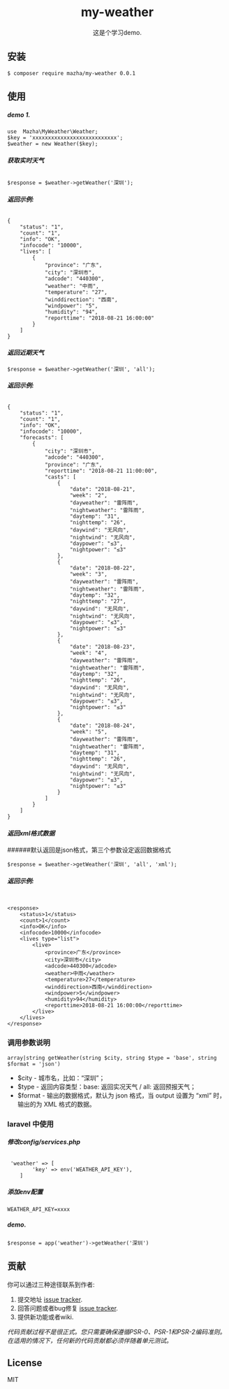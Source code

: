 <h1 align="center"> my-weather </h1>

<p align="center">这是个学习demo.</p>


## 安装

```shell
$ composer require mazha/my-weather 0.0.1
```

## 使用

##### demo 1.
```
use  Mazha\MyWeather\Weather;
$key = 'xxxxxxxxxxxxxxxxxxxxxxxxxxx';
$weather = new Weather($key);
```
#### ***获取实时天气***
```

$response = $weather->getWeather('深圳');
```
###### **返回示例:**
```$xslt
{
    "status": "1",
    "count": "1",
    "info": "OK",
    "infocode": "10000",
    "lives": [
        {
            "province": "广东",
            "city": "深圳市",
            "adcode": "440300",
            "weather": "中雨",
            "temperature": "27",
            "winddirection": "西南",
            "windpower": "5",
            "humidity": "94",
            "reporttime": "2018-08-21 16:00:00"
        }
    ]
}
```
#### ***返回近期天气***

```$xslt
$response = $weather->getWeather('深圳', 'all');
```
###### **返回示例:**
```$xslt
{
    "status": "1", 
    "count": "1", 
    "info": "OK", 
    "infocode": "10000", 
    "forecasts": [
        {
            "city": "深圳市", 
            "adcode": "440300", 
            "province": "广东", 
            "reporttime": "2018-08-21 11:00:00", 
            "casts": [
                {
                    "date": "2018-08-21", 
                    "week": "2", 
                    "dayweather": "雷阵雨", 
                    "nightweather": "雷阵雨", 
                    "daytemp": "31", 
                    "nighttemp": "26", 
                    "daywind": "无风向", 
                    "nightwind": "无风向", 
                    "daypower": "≤3", 
                    "nightpower": "≤3"
                }, 
                {
                    "date": "2018-08-22", 
                    "week": "3", 
                    "dayweather": "雷阵雨", 
                    "nightweather": "雷阵雨", 
                    "daytemp": "32", 
                    "nighttemp": "27", 
                    "daywind": "无风向", 
                    "nightwind": "无风向", 
                    "daypower": "≤3", 
                    "nightpower": "≤3"
                }, 
                {
                    "date": "2018-08-23", 
                    "week": "4", 
                    "dayweather": "雷阵雨", 
                    "nightweather": "雷阵雨", 
                    "daytemp": "32", 
                    "nighttemp": "26", 
                    "daywind": "无风向", 
                    "nightwind": "无风向", 
                    "daypower": "≤3", 
                    "nightpower": "≤3"
                }, 
                {
                    "date": "2018-08-24", 
                    "week": "5", 
                    "dayweather": "雷阵雨", 
                    "nightweather": "雷阵雨", 
                    "daytemp": "31", 
                    "nighttemp": "26", 
                    "daywind": "无风向", 
                    "nightwind": "无风向", 
                    "daypower": "≤3", 
                    "nightpower": "≤3"
                }
            ]
        }
    ]
}
```
#### ***返回xml格式数据***
######默认返回是json格式，第三个参数设定返回数据格式
```$xslt
$response = $weather->getWeather('深圳', 'all', 'xml');
```
###### **返回示例:**
```$xslt

<response>
    <status>1</status>
    <count>1</count>
    <info>OK</info>
    <infocode>10000</infocode>
    <lives type="list">
        <live>
            <province>广东</province>
            <city>深圳市</city>
            <adcode>440300</adcode>
            <weather>中雨</weather>
            <temperature>27</temperature>
            <winddirection>西南</winddirection>
            <windpower>5</windpower>
            <humidity>94</humidity>
            <reporttime>2018-08-21 16:00:00</reporttime>
        </live>
    </lives>
</response>
```

### 调用参数说明

```$xslt
array|string getWeather(string $city, string $type = 'base', string $format = 'json')
```
 * $city - 城市名，比如：“深圳”；
 * $type - 返回内容类型：base: 返回实况天气 / all: 返回预报天气；
 * $format - 输出的数据格式，默认为 json 格式，当 output 设置为 “xml” 时，输出的为 XML 格式的数据。

### laravel 中使用
###### ***修改config/services.php***
```
 'weather' => [
        'key' => env('WEATHER_API_KEY'),
    ]
```
##### ***添加env配置***
```
WEATHER_API_KEY=xxxx
```
##### demo.
```
$response = app('weather')->getWeather('深圳')
```

## 贡献

你可以通过三种途径联系到作者:

1. 提交地址 [issue tracker](https://github.com/MAZHAL/my-weather/issues).
2. 回答问题或者bug修复 [issue tracker](https://github.com/MAZHAL/my-weather/issues).
3. 提供新功能或者wiki.

_代码贡献过程不是很正式。您只需要确保遵循PSR-0、PSR-1和PSR-2编码准则。在适用的情况下，任何新的代码贡献都必须伴随着单元测试。_

## License

MIT